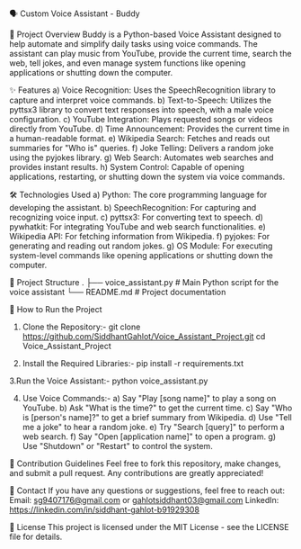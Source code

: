 🗣️ Custom Voice Assistant - Buddy

🚀 Project Overview
Buddy is a Python-based Voice Assistant designed to help automate and simplify daily tasks using voice commands. The assistant can play music from YouTube, provide the current time, search the web, tell jokes, and even manage system functions like opening applications or shutting down the computer.

✨ Features
a) Voice Recognition: Uses the SpeechRecognition library to capture and interpret voice commands.
b) Text-to-Speech: Utilizes the pyttsx3 library to convert text responses into speech, with a male voice configuration.
c) YouTube Integration: Plays requested songs or videos directly from YouTube.
d) Time Announcement: Provides the current time in a human-readable format.
e) Wikipedia Search: Fetches and reads out summaries for "Who is" queries.
f) Joke Telling: Delivers a random joke using the pyjokes library.
g) Web Search: Automates web searches and provides instant results.
h) System Control: Capable of opening applications, restarting, or shutting down the system via voice commands.

🛠️ Technologies Used
a) Python: The core programming language for developing the assistant.
b) SpeechRecognition: For capturing and recognizing voice input.
c) pyttsx3: For converting text to speech.
d) pywhatkit: For integrating YouTube and web search functionalities.
e) Wikipedia API: For fetching information from Wikipedia.
f) pyjokes: For generating and reading out random jokes.
g) OS Module: For executing system-level commands like opening applications or shutting down the computer.

📂 Project Structure
.
├── voice_assistant.py    # Main Python script for the voice assistant
└── README.md             # Project documentation

🚀 How to Run the Project

1. Clone the Repository:-
   git clone https://github.com/SiddhantGahlot/Voice_Assistant_Project.git
   cd Voice_Assistant_Project

2. Install the Required Libraries:-
   pip install -r requirements.txt

3.Run the Voice Assistant:-
  python voice_assistant.py

4. Use Voice Commands:-
a) Say "Play [song name]" to play a song on YouTube.
b) Ask "What is the time?" to get the current time.
c) Say "Who is [person's name]?" to get a brief summary from Wikipedia.
d) Use "Tell me a joke" to hear a random joke.
e) Try "Search [query]" to perform a web search.
f) Say "Open [application name]" to open a program.
g) Use "Shutdown" or "Restart" to control the system.

📝 Contribution Guidelines
Feel free to fork this repository, make changes, and submit a pull request. Any contributions are greatly appreciated!

📧 Contact
If you have any questions or suggestions, feel free to reach out:
Email: sg9407176@gmail.com or gahlotsiddhant03@gmail.com
LinkedIn: https://linkedin.com/in/siddhant-gahlot-b91929308

📜 License
This project is licensed under the MIT License - see the LICENSE file for details.
